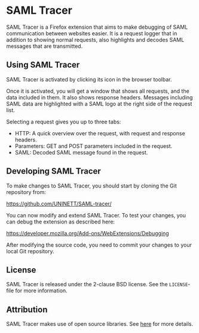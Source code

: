 SAML Tracer
===========

SAML Tracer is a Firefox extension that aims to make debugging of
SAML communication between websites easier. It is a request logger that
in addition to showing normal requests, also highlights and decodes
SAML messages that are transmitted.


Using SAML Tracer
-----------------

SAML Tracer is activated by clicking its icon in the browser toolbar.

Once it is activated, you will get a window that shows all requests,
and the data included in them. It also shows response headers.
Messages including SAML data are highlighted with a SAML logo at the
right side of the request list.

Selecting a request gives you up to three tabs:

* HTTP: A quick overview over the request, with request and response
  headers.
* Parameters: GET and POST parameters included in the request.
* SAML: Decoded SAML message found in the request.


Developing SAML Tracer
----------------------

To make changes to SAML Tracer, you should start by cloning the Git
repository from:

  https://github.com/UNINETT/SAML-tracer/

You can now modify and extend SAML Tracer. To test your changes, you 
can debug the extension as described here:

  https://developer.mozilla.org/Add-ons/WebExtensions/Debugging

After modifying the source code, you need to commit your changes to
your local Git repository.


License
-------

SAML Tracer is released under the 2-clause BSD license. See the
`LICENSE`-file for more information.


Attribution
-----------

SAML Tracer makes use of open source libraries.
See [here](attribution.md) for more details.